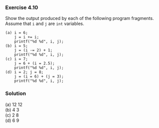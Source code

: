 ### Exercise 4.10
Show the output produced by each of the following program fragments. Assume that `i` and `j` are `int` variables.
```
(a) i = 6;
    j = i += i;
    printf("%d %d", i, j);
(b) i = 5;
    j = (i -= 2) + 1;
    printf("%d %d", i, j);
(c) i = 7;
    j = 6 + (i = 2.5);
    printf("%d %d", i, j);
(d) i = 2; j = 8;
    j = (i = 6) + (j = 3);
    printf("%d %d", i, j);
```

### Solution
(a) 12 12  
(b) 4 3    
(c) 2 8    
(d) 6 9    
